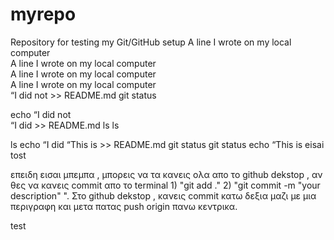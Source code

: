# myrepo
Repository for testing my Git/GitHub setup
A line I wrote on my local computer  
A line I wrote on my local computer  
A line I wrote on my local computer  
A line I wrote on my local computer  
“I did not  >> README.md
git status

echo “I did not  
“I did  >> README.md
ls
ls


ls
echo “I did 
“This is >> README.md
git status
git status
echo “This is
eisai tost  

 επειδη εισαι μπεμπα , μπορεις να τα κανεις ολα απο το github dekstop , αν θες να κανεις commit απο το terminal 1) "git add ." 2) "git commit -m "your description" ". Στο github dekstop , κανεις commit κατω δεξια μαζι με μια περιγραφη και μετα πατας push origin πανω κεντρικα.   


test



